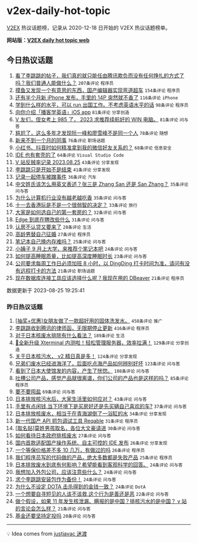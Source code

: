 # v2ex-daily-hot-topic

[V2EX](https://www.v2ex.com/) 热议话题榜，记录从 2020-12-18 日开始的 V2EX 热议话题榜单。

**网站版：[V2EX daily hot topic web](https://boojack.github.io/v2ex-daily-hot-topic-web/)**

## 今日热议话题

<!-- TODAY BEGIN -->

1. [看了李跳跳的帖子，我们真的就只能任由腾讯欺负而没有任何挣扎的方式了吗？我们普通人能做什么？](https://www.v2ex.com/t/968150) `207条评论` `程序员`
1. [摸鱼又发现一个有意思的东西，国产编辑器实现弯道超车](https://www.v2ex.com/t/968207) `154条评论` `程序员`
1. [还有半个月新 iPhone 发布，手里的 14P 突然就不香了](https://www.v2ex.com/t/968177) `116条评论` `iPhone`
1. [学到什么样的水平，可以 run 出国工作。不考虑英语水平的话](https://www.v2ex.com/t/968251) `98条评论` `程序员`
1. [向你介绍「播客学英语」iOS app](https://www.v2ex.com/t/968203) `81条评论` `分享创造`
1. [V 友们，侄女考上 985 了， 2023 求推荐续航好的 WIN 电脑。](https://www.v2ex.com/t/968264) `81条评论` `问与答`
1. [尴尬了，这么多年才发现阮一峰和廖雪峰不是同一个人](https://www.v2ex.com/t/968159) `78条评论` `随想`
1. [新来不到一个月的同事](https://www.v2ex.com/t/968226) `76条评论` `职场话题`
1. [小红书、抖音时如何精准拿到我的微信好友关系的？](https://www.v2ex.com/t/968144) `68条评论` `信息安全`
1. [IDE 也有套壳的了](https://www.v2ex.com/t/968174) `64条评论` `Visual Studio Code`
1. [V 站反贼率记录 2023.08.25](https://www.v2ex.com/t/968265) `43条评论` `分享发现`
1. [李跳跳只是开始不是结束](https://www.v2ex.com/t/968145) `41条评论` `分享发现`
1. [记录一起停车被蹭事件](https://www.v2ex.com/t/968176) `36条评论` `汽车`
1. [中文姓氏该怎么用英文表述？张三是 Zhang San 还是 San Zhang？](https://www.v2ex.com/t/968343) `35条评论` `问与答`
1. [为什么计算机行业没有越老越吃香](https://www.v2ex.com/t/968237) `35条评论` `问与答`
1. [十一去香港玩是不是一个很弱智的决定？](https://www.v2ex.com/t/968291) `33条评论` `旅行`
1. [大家是如何选自己的第一套房的？](https://www.v2ex.com/t/968181) `32条评论` `问与答`
1. [Edge 到底在瞎改些什么](https://www.v2ex.com/t/968155) `31条评论` `问与答`
1. [认房不认贷又要来了](https://www.v2ex.com/t/968318) `28条评论` `生活`
1. [高龄男替自己征婚](https://www.v2ex.com/t/968271) `27条评论` `程序员`
1. [笔记本自己换内存难吗？](https://www.v2ex.com/t/968236) `25条评论` `问与答`
1. [小姨子 9 月上大学，来推荐个笔记本吧](https://www.v2ex.com/t/968227) `24条评论` `问与答`
1. [如何提高睡眠质量，比如提高深度睡眠时长](https://www.v2ex.com/t/968153) `23条评论` `问与答`
1. [公司要求每周工作日必须加班 8 小时，以 DingDing 打卡时间为准，请问有没有远程打卡的方法](https://www.v2ex.com/t/968182) `21条评论` `职场话题`
1. [现在数据库连接工具应该选择什么呢？我现在用的 DBeaver](https://www.v2ex.com/t/968163) `21条评论` `程序员`

数据更新于 2023-08-25 19:25:41

<!-- TODAY END -->

### 昨日热议话题

<!-- YESTERDAY BEGIN -->

1. [[抽奖+优惠]女朋友做了一款超好用的固体洗发水。](https://www.v2ex.com/t/967824) `458条评论` `推广`
1. [李跳跳收到腾讯的律师函，无限期停止更新](https://www.v2ex.com/t/967813) `416条评论` `程序员`
1. [对于日本核废水排除有什么看法？](https://www.v2ex.com/t/967976) `189条评论` `生活`
1. [🎉全新升级 Xterminal 内测啦！轻松管理服务器，效率拉满！](https://www.v2ex.com/t/967928) `129条评论` `分享创造`
1. [关于日本核污水， v2 精日真是多！](https://www.v2ex.com/t/968048) `124条评论` `分享发现`
1. [兄弟们废水已经进海洋了，后面吃点海产品如何辨别好坏](https://www.v2ex.com/t/967950) `123条评论` `问与答`
1. [看到了日本大使馆发的内容，产生了恍惚。](https://www.v2ex.com/t/967995) `108条评论` `问与答`
1. [吐槽公司产品，感觉产品就很离谱，你们公司的产品也是这样的吗？](https://www.v2ex.com/t/967873) `85条评论` `程序员`
1. [要不要囤盐](https://www.v2ex.com/t/967832) `69条评论` `问与答`
1. [日本排放核污水后，大家生活里如何应对？](https://www.v2ex.com/t/967945) `43条评论` `问与答`
1. [手里有点闲钱,当下环境下是买房好还是先买辆自己喜欢的车?](https://www.v2ex.com/t/967990) `37条评论` `问与答`
1. [日本排放核废水，相当于在青海湖倒了一浴缸的水](https://www.v2ex.com/t/968127) `34条评论` `分享发现`
1. [新一代国产 API 抓包调试工具 Reqable](https://www.v2ex.com/t/968017) `31条评论` `程序员`
1. [[取名贴]莫姓男孩取名，各位大文豪请进](https://www.v2ex.com/t/968079) `30条评论` `问与答`
1. [如何看待日本政府排核废水](https://www.v2ex.com/t/967978) `27条评论` `问与答`
1. [国内首款适配国产操作系统、自主可控的 IDE 发布](https://www.v2ex.com/t/968064) `26条评论` `分享发现`
1. [一个等保价格差不多 10 几万，有做过的吗](https://www.v2ex.com/t/967816) `26条评论` `程序员`
1. [我们程序员写的代码做的产品，绝大多数都是失败产品](https://www.v2ex.com/t/968003) `25条评论` `程序员`
1. [日本排放废水到底有何影响？希望能看到客观科学的回答。](https://www.v2ex.com/t/968046) `24条评论` `问与答`
1. [我想加入外包公司，应该注意些什么？](https://www.v2ex.com/t/967923) `24条评论` `问与答`
1. [求个李跳跳安装包作为备份！](https://www.v2ex.com/t/967821) `24条评论` `问与答`
1. [为什么不设定 DOTA 击杀得到的金钱一致？](https://www.v2ex.com/t/967820) `24条评论` `DotA`
1. [一个想要自寻短见的人该不该救,这个行为是善还是恶](https://www.v2ex.com/t/968030) `22条评论` `问与答`
1. [做个假设，如果 11 年发生核泄漏、瞒报的是中国？排核污水的是中国？ v 站的言论会怎么样？](https://www.v2ex.com/t/968063) `21条评论` `问与答`
1. [基金还要坚持定投吗](https://www.v2ex.com/t/967892) `20条评论` `问与答`

<!-- YESTERDAY END -->

---

💡 Idea comes from [justjavac 迷渡](https://github.com/justjavac/)
